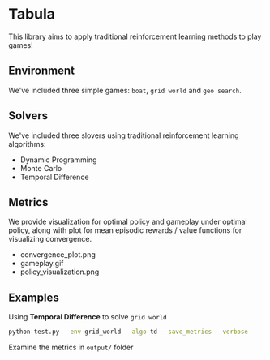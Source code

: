 # Tabula

This library aims to apply traditional reinforcement learning methods to play games!

## Environment

We've included three simple games: `boat`, `grid world` and `geo search`.

## Solvers

We've included three slovers using traditional reinforcement learning algorithms:

- Dynamic Programming
- Monte Carlo
- Temporal Difference

## Metrics

We provide visualization for optimal policy and gameplay under optimal policy, along with plot for mean episodic rewards / value functions for visualizing convergence.

- convergence_plot.png
- gameplay.gif
- policy_visualization.png

## Examples

Using **Temporal Difference** to solve `grid world`
```bash
python test.py --env grid_world --algo td --save_metrics --verbose
```

Examine the metrics in `output/` folder
